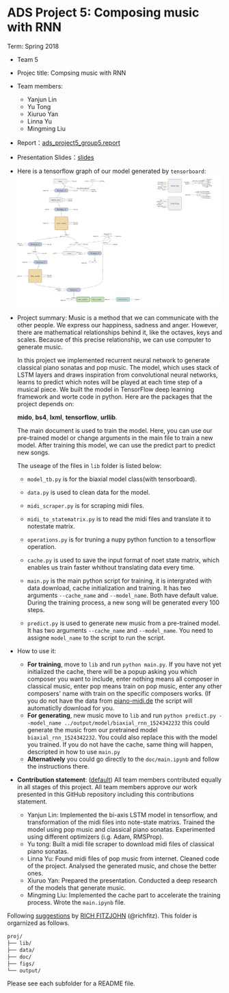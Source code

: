 # ADS Project 5: Composing music with RNN

Term: Spring 2018

+ Team 5
+ Projec title: Compsing music with RNN
+ Team members:
	+ Yanjun Lin
	+ Yu Tong
	+ Xiuruo Yan
	+ Linna Yu
	+ Mingming Liu
	
+ Report：[ads_project5_group5.report](doc/main.pdf) 
+ Presentation Slides：[slides](doc/music.ppt)
+ Here is a tensorflow graph of our model  generated by `tensorboard`:
![image](figs/1.jpg)
+ Project summary: Music is a method that we can communicate with the other people. We express our happiness, sadness and anger. However, there are mathematical relationships behind it, like the octaves, keys and scales. Because of this precise relationship, we can use computer to generate music.
    
    In this project we implemented recurrent neural network to generate classical piano sonatas and pop music. The model, which uses stack of LSTM layers and draws inspiration from convolutional neural networks, learns to predict which notes will be played at each time step of a musical piece. We built the model in TensorFlow deep learning framework and worte code in python. Here are the packages that the project depends on:
    
    **mido**, **bs4**, **lxml**, **tensorflow**, **urllib**.
    
    The main document is used to train the model. Here, you can use our pre-trained model or change arguments in the main file to train a new model. After training this model, we can use the predict part to predict new songs. 
    
    The useage of the files in `lib` folder is listed below: 
    
    * `model_tb.py` is for the biaxial model class(with tensorboard).   
    
    * `data.py` is used to clean data for the model.  
    
    * `midi_scraper.py` is for scraping midi files. 
    
    * `midi_to_statematrix.py` is to read the midi files and translate it to notestate matrix. 
    
    * `operations.py` is for truning a nupy python function to a tensorflow operation. 
    
    * `cache.py` is used to save the input format of noet state matrix, which enables us train faster whithout translating data every time.
    * `main.py` is the main python script for training, it is intergrated with data download, cache initialization and training. It has two arguments `--cache_name` and `--model_name`. Both have default value. During the training process, a new song will be generated every 100 steps.
    * `predict.py` is used to generate new music from a pre-trained model. It has two arguments `--cache_name` and `--model_name`. You need to assigne `model_name` to the script to run the script.
    
+ How to use it:
    * **For training**, move to `lib` and run `python main.py`. If you have not yet initialized the cache, there will be a popup asking you which composer you want to include, enter nothing means all composer in classical music, enter pop means train on pop music, enter any other composers' name with train on the specific composers works. (If you do not have the data from [piano-midi.de](http://www.piano-midi.de/) the script will automaticlly download for you.
    * **For generating**, new music move to `lib` and run `python predict.py --model_name ../output/model/biaxial_rnn_1524342232` this could generate the music from our pretrained model `biaxial_rnn_1524342232`. You could also replace this with the model you trained. If you do not have the cache, same thing will happen, descripted in how to use `main.py`
    * **Alternatively** you could go directly to the `doc/main.ipynb` and follow the instructions there.
	
+ **Contribution statement**: ([default](doc/a_note_on_contributions.md)) All team members contributed equally in all stages of this project. All team members approve our work presented in this GitHub repository including this contributions statement. 
    * Yanjun Lin: Implemented the bi-axis LSTM model in tensorflow, and transformation of the midi files into note-state matrixs. Trained the model using pop music and classical piano sonatas. Experimented using different optimizers (i.g. Adam, RMSProp). 
    * Yu tong: Built a midi file scraper to download midi files of classical piano sonatas.
    * Linna Yu: Found midi files of pop music from internet. Cleaned code of the project. Analysed the generated music, and chose the better ones.
    * Xiuruo Yan: Prepared the presentation. Conducted a deep research of the models that generate music.
    * Mingming Liu: Implemented the cache part to accelerate the training process. Wrote the `main.ipynb` file.

Following [suggestions](http://nicercode.github.io/blog/2013-04-05-projects/) by [RICH FITZJOHN](http://nicercode.github.io/about/#Team) (@richfitz). This folder is orgarnized as follows.

```
proj/
├── lib/
├── data/
├── doc/
├── figs/
└── output/
```

Please see each subfolder for a README file.
